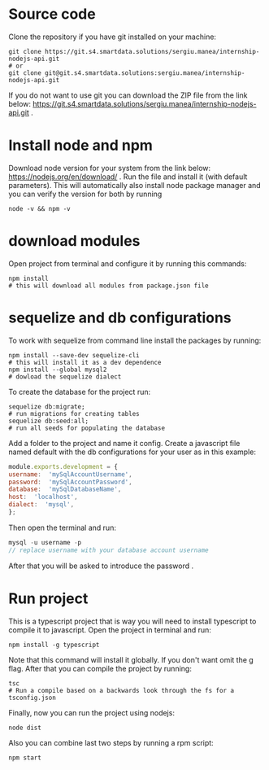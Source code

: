 # Source code

Clone the repository if you have git installed on your machine:
```shell
git clone https://git.s4.smartdata.solutions/sergiu.manea/internship-nodejs-api.git
# or
git clone git@git.s4.smartdata.solutions:sergiu.manea/internship-nodejs-api.git
```
If you do not want to use git you can download the ZIP file from the link below:
https://git.s4.smartdata.solutions/sergiu.manea/internship-nodejs-api.git .

# Install node and npm 
Download node version for your system from the link below: https://nodejs.org/en/download/ .
Run the file and install it (with default parameters).
This will automatically also install node package manager and you can verify the version for both by running
```shell
node -v && npm -v
```
# download modules
Open project from terminal and configure it by running this commands:
```shell
npm install 
# this will download all modules from package.json file
```
# sequelize and db configurations
To work with sequelize from command line install the packages by running:
```
npm install --save-dev sequelize-cli
# this will install it as a dev dependence
npm install --global mysql2
# dowload the sequelize dialect
```
To create the database for the project run:
```shell
sequelize db:migrate;
# run migrations for creating tables
sequelize db:seed:all;
# run all seeds for populating the database
```
Add a folder to the project and name it config. Create a javascript file named default with the db configurations for your user as in this example:
```js
module.exports.development = {
username:  'mySqlAccountUsername',
password:  'mySqlAccountPassword',
database:  'mySqlDatabaseName',
host:  'localhost',
dialect:  'mysql',
};
``` 
Then open the terminal and run:
```js
mysql -u username -p
// replace username with your database account username
```
After that you will be asked to introduce the password .
# Run project
This is a typescript project that is way you will need to install typescript to compile it to javascript. Open the project in terminal and run: 
``` shell
npm install -g typescript
```
Note that this command will install it globally. If you don't want omit the g flag. After that you can compile the project by running:
```shell
tsc
# Run a compile based on a backwards look through the fs for a tsconfig.json
```
Finally, now you can run the project using nodejs:
```js
node dist
```
Also you can combine last two steps by running a rpm script:
```js
npm start
```